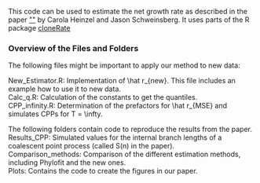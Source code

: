 This code can be used to estimate the net growth rate as described in the paper [""]() by Carola Heinzel and Jason Schweinsberg. It uses parts of the R package [cloneRate](https://github.com/bdj34/cloneRate?tab=readme-ov-file)


### Overview of the Files and Folders

The following files might be important to apply our method to new data: <br>

New_Estimator.R: Implementation of \hat r_{new}. This file includes an example how to use it to new data. <br> 
Calc_q.R: Calculation of the constants to get the quantiles. <br>
CPP_infinity.R: Determination of the prefactors for \hat r_{MSE} and simulates CPPs for T = \infty. <br>

The following folders contain code to reproduce the results from the paper. <br>
Results_CPP: Simulated values for the internal branch lengths of a coalescent point process (called S(n) in the paper). <br>
Comparison_methods: Comparison of the different estimation methods, including Phylofit and the new ones. <br> 
Plots: Contains the code to create the figures in our paper. <br>
